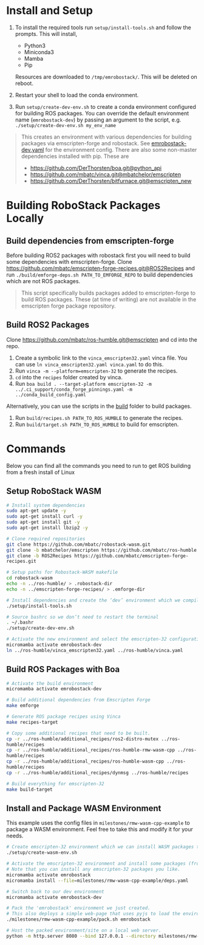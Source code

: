 # Install and Setup

1. To install the required tools run `setup/install-tools.sh` and follow the prompts. This will install,
    * Python3
    * Miniconda3
    * Mamba
    * Pip

   Resources are downloaded to `/tmp/emrobostack/`. This will be deleted on reboot.

2. Restart your shell to load the conda environment.
3. Run `setup/create-dev-env.sh` to create a conda environment configured for building ROS packages. You can override the default environment name (`emrobostack-dev`) by passing an argument to the script, e.g. `./setup/create-dev-env.sh my_env_name`

> This creates an environment with various dependencies for building packages via emscripten-forge and robostack. See [emrobostack-dev.yaml](../envs/emrobostack-dev.yaml) for the environment config. There are also some non-master dependencies installed with pip. These are
> * https://github.com/DerThorsten/boa.git@python_api
> * https://github.com/mbatc/vinca.git@mbatchelor/emscripten
> * https://github.com/DerThorsten/bitfurnace.git@emscripten_new

# Building RoboStack Packages Locally

## Build dependencies from emscripten-forge

Before building ROS2 packages with robostack first you will need to build some dependencies with emscripten-forge. Clone https://github.com/mbatc/emscripten-forge-recipes.git@ROS2Recipes and run `./build/emforge-deps.sh PATH_TO_EMFORGE_REPO` to build dependencies which are not ROS packages.

> This script specifically builds packages added to emscripten-forge to build ROS packages. These (at time of writing) are not available in the emscripten forge package repository.

## Build ROS2 Packages

Clone https://github.com/mbatc/ros-humble.git@emscripten and cd into the repo.
  1. Create a symbolic link to the `vinca_emscripten32.yaml` vinca file. You can use `ln vinca_emscripten32.yaml vinca.yaml` to do this.
  2. Run `vinca -m --platform=emscripten-32` to generate the recipes.
  4. `cd` into the `recipes` folder created by vinca.
  5. Run `boa build . --target-platform emscripten-32 -m ../.ci_support/conda_forge_pinnings.yaml -m ../conda_build_config.yaml`

Alternatively, you can use the scripts in the [build](../build/) folder to build packages.
  1. Run `build/recipes.sh PATH_TO_ROS_HUMBLE` to generate the recipes.
  2. Run `build/target.sh PATH_TO_ROS_HUMBLE` to build for emscripten.

# Commands

Below you can find all the commands you need to run to get ROS building from a fresh install of Linux

## Setup RoboStack WASM

```sh
# Install system dependencies
sudo apt-get update -y
sudo apt-get install curl -y
sudo apt-get install git -y
sudo apt-get install lbzip2 -y

# Clone required repositories
git clone https://github.com/mbatc/robostack-wasm.git
git clone -b mbatchelor/emscripten https://github.com/mbatc/ros-humble.git
git clone -b ROS2Recipes https://github.com/mbatc/emscripten-forge-
recipes.git

# Setup paths for Robostack-WASM makefile
cd robostack-wasm
echo -n ../ros-humble/ > .robostack-dir
echo -n ../emscripten-forge-recipes/ > .emforge-dir

# Install dependencies and create the ‘dev’ environment which we compile packages in
./setup/install-tools.sh

# Source bashrc so we don’t need to restart the terminal
. ~/.bashr
./setup/create-dev-env.sh

# Activate the new environment and select the emscripten-32 configuration for vinca
micromamba activate emrobostack-dev
ln ../ros-humble/vinca_emscripten32.yaml ../ros-humble/vinca.yaml
```

## Build ROS Packages with Boa
```sh
# Activate the build environment
micromamba activate emrobostack-dev

# Build additional dependencies from Emscripten Forge
make emforge

# Generate ROS package recipes using Vinca
make recipes-target

# Copy some additional recipes that need to be built.
cp -r ../ros-humble/additional_recipes/ros2-distro-mutex ../ros-
humble/recipes
cp -r ../ros-humble/additional_recipes/ros-humble-rmw-wasm-cpp ../ros-
humble/recipes
cp -r ../ros-humble/additional_recipes/ros-humble-wasm-cpp ../ros-
humble/recipes
cp -r ../ros-humble/additional_recipes/dynmsg ../ros-humble/recipes

# Build everything for emscripten-32
make build-target
```

## Install and Package WASM Environment

This example uses the config files in `milestones/rmw-wasm-cpp-example` to package a WASM environment. Feel free to take this and modify it for your needs.

```sh
# Create emscripten-32 environment which we can install WASM packages to
./setup/create-wasm-env.sh

# Activate the emscripten-32 environment and install some packages (from deps.yaml)
# Note that you can install any emscripten-32 packages you like.
micromamba activate emrobostack
micromamba install --file=milestones/rmw-wasm-cpp-example/deps.yaml

# Switch back to our dev environment
micromamba activate emrobostack-dev

# Pack the 'emrobostack' environment we just created.
# This also deploys a simple web-page that uses pyjs to load the environment.
./milestones/rmw-wasm-cpp-example/pack.sh emrobostack

# Host the packed environment/site on a local web server.
python -m http.server 8080 --bind 127.0.0.1 --directory milestones/rmw-wasm-cpp-example/dist
```
